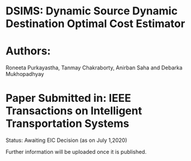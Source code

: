 # DSIMS: Dynamic Source Dynamic Destination Optimal Cost Estimator

# Authors:
Roneeta Purkayastha, Tanmay Chakraborty, Anirban Saha and Debarka Mukhopadhyay

# Paper Submitted in: IEEE Transactions on Intelligent Transportation Systems


Status: Awaiting EIC Decision (as on July 1,2020)

Further information will be uploaded once it is published.
